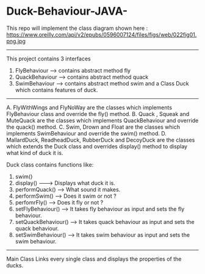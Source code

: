 # Duck-Behaviour-JAVA-
This repo will implement the class diagram shown here : https://www.oreilly.com/api/v2/epubs/0596007124/files/figs/web/022fig01.png.jpg

------------------------------------------------------------
This project contains 3 interfaces 
1. FlyBehaviour --> contains abstract method fly
2. QuackBehaviour --> contains abstract method quack
3. SwimBehaviour --> contains abstract method swim
and a Class Duck which contains features of duck.
------------------------------------------------------
A. FlyWithWings and FlyNoWay are the classes which implements FlyBehaviour class and override the fly() method.
B. Quack , Squeak and MuteQuack are the classes which implements QuackBehaviour and override the quack() method.
C. Swim, Drown and Float are the classes which implements SwimBehaviour and override the swim() method. 
D. MallardDuck, ReadheadDuck, RubberDuck and DecoyDuck are the classes which extends the Duck class and overrides display() method to display what kind of duck it is.

Duck class contains functions like:
1. swim()
2. display() ---> Displays what duck it is.
3. performQuack() --> What sound it makes.
4. performSwim() --> Does it swim or not ?
5. perfomrFly() --> Does it fly or not ?
6. setFlyBehaviour() --> It takes fly behaviour as input and sets the fly behaviour.
7. setQuackBehaviour() --> It takes quack behaviour as input and sets the quack behaviour.
8. setSwimBehaviour() --> It takes swim behaviour as input and sets the swim behaviour.
--------------------------------------------------------
Main Class Links every single class and displays the properties of the ducks.
